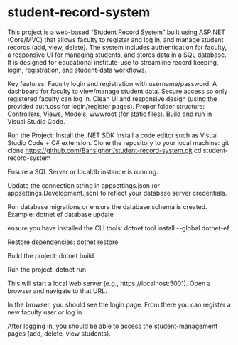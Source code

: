 # student-record-system

This project is a web-based “Student Record System” built using ASP.NET (Core/MVC) that allows faculty to register and log in, and manage student records (add, view, delete).
The system includes authentication for faculty, a responsive UI for managing students, and stores data in a SQL database.
It is designed for educational institute-use to streamline record keeping, login, registration, and student-data workflows.

Key features:
Faculty login and registration with username/password.
A dashboard for faculty to view/manage student data.
Secure access so only registered faculty can log in.
Clean UI and responsive design (using the provided auth.css for login/register pages).
Proper folder structure: Controllers, Views, Models, wwwroot (for static files).
Build and run in Visual Studio Code.

Run the Project:
Install the .NET SDK
Install a code editor such as Visual Studio Code + C# extension.
Clone the repository to your local machine:
   git clone https://github.com/Bansighori/student-record-system.git
   cd student-record-system

Ensure a SQL Server or localdb instance is running.

Update the connection string in appsettings.json (or appsettings.Development.json) to reflect your database server credentials.

Run database migrations or ensure the database schema is created. Example:
   dotnet ef database update

ensure you have installed the CLI tools:
   dotnet tool install --global dotnet-ef

Restore dependencies:
   dotnet restore

Build the project:
   dotnet build

Run the project:
   dotnet run
   
This will start a local web server (e.g., https://localhost:5001).
Open a browser and navigate to that URL.

In the browser, you should see the login page. From there you can register a new faculty user or log in.

After logging in, you should be able to access the student-management pages (add, delete, view students).
